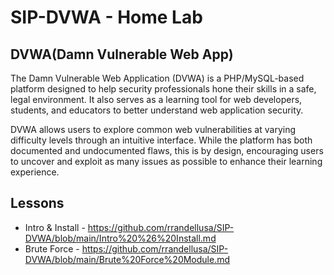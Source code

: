 # SIP-DVWA - Home Lab

## DVWA(Damn Vulnerable Web App)
The Damn Vulnerable Web Application (DVWA) is a PHP/MySQL-based platform designed to help security professionals hone their skills in a safe, legal environment. It also serves as a learning tool for web developers, students, and educators to better understand web application security.

DVWA allows users to explore common web vulnerabilities at varying difficulty levels through an intuitive interface. While the platform has both documented and undocumented flaws, this is by design, encouraging users to uncover and exploit as many issues as possible to enhance their learning experience.

## Lessons
- Intro & Install - https://github.com/rrandellusa/SIP-DVWA/blob/main/Intro%20%26%20Install.md
- Brute Force - https://github.com/rrandellusa/SIP-DVWA/blob/main/Brute%20Force%20Module.md
<!--Command Injection
- CSRF
- File Inclusion
- File Upload
- Insecure CAPTCHA
- SQL Injection
- SQL Injection (Blind)
- Weak Session IDs
- XSS (DOM)
- XSS (Reflected)
- XSS (Stored)
- CSP Bypass
- JavaScript
- Authorisation Bypass
- Open HTTP Redirec-->
